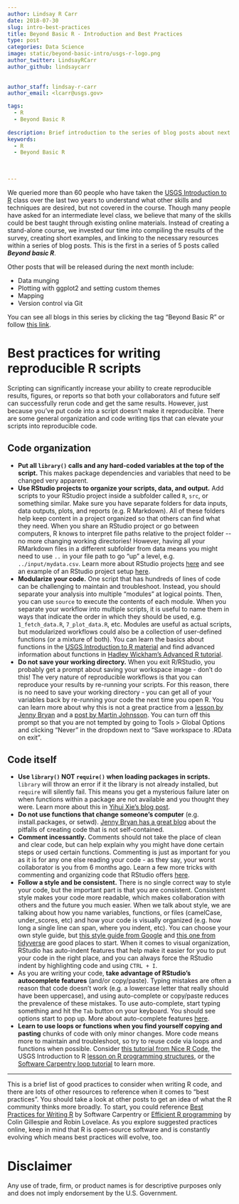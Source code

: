 ```yaml
---
author: Lindsay R Carr
date: 2018-07-30
slug: intro-best-practices
title: Beyond Basic R - Introduction and Best Practices
type: post
categories: Data Science
image: static/beyond-basic-intro/usgs-r-logo.png
author_twitter: LindsayRCarr
author_github: lindsaycarr
 
 
author_staff: lindsay-r-carr
author_email: <lcarr@usgs.gov>

tags: 
  - R
  - Beyond Basic R
 
description: Brief introduction to the series of blog posts about next steps after learning basic R, plus some tips on best practices for scripting in R.
keywords:
  - R
  - Beyond Basic R
 
 
 
---
```

We queried more than 60 people who have taken the [USGS Introduction to R](http://owi.usgs.gov/R/training-curriculum/intro-curriculum) class over the last two years to understand what other skills and techniques are desired, but not covered in the course. Though many people have asked for an intermediate level class, we believe that many of the skills could be best taught through existing online materials. Instead of creating a stand-alone course, we invested our time into compiling the results of the survey, creating short examples, and linking to the necessary resources within a series of blog posts. This is the first in a series of 5 posts called ***Beyond basic R***.

Other posts that will be released during the next month include:

-   Data munging
-   Plotting with ggplot2 and setting custom themes
-   Mapping
-   Version control via Git

You can see all blogs in this series by clicking the tag “Beyond Basic R” or follow [this link](http://owi.usgs.gov/blog/tags/beyond-basic-r/).

Best practices for writing reproducible R scripts
=================================================

Scripting can significantly increase your ability to create reproducible results, figures, or reports so that both your collaborators and future self can successfully rerun code and get the same results. However, just because you’ve put code into a script doesn’t make it reproducible. There are some general organization and code writing tips that can elevate your scripts into reproducible code.

Code organization
-----------------

-   **Put all `library()` calls and any hard-coded variables at the top of the script.** This makes package dependencies and variables that need to be changed very apparent.
-   **Use RStudio projects to organize your scripts, data, and output.** Add scripts to your RStudio project inside a subfolder called `R`, `src`, or something similar. Make sure you have separate folders for data inputs, data outputs, plots, and reports (e.g. R Markdown). All of these folders help keep content in a project organized so that others can find what they need. When you share an RStudio project or go between computers, R knows to interpret file paths relative to the project folder -- no more changing working directories! However, having all your RMarkdown files in a different subfolder from data means you might need to use `..` in your file path to go “up” a level, e.g. `../input/mydata.csv`. Learn more about RStudio projects [here](https://support.rstudio.com/hc/en-us/articles/200526207-Using-Projects) and see an example of an RStudio project setup [here](https://github.com/USGS-R/exampleRproj).
-   **Modularize your code.** One script that has hundreds of lines of code can be challenging to maintain and troubleshoot. Instead, you should separate your analysis into multiple “modules” at logical points. Then, you can use `source` to execute the contents of each module. When you separate your workflow into multiple scripts, it is useful to name them in ways that indicate the order in which they should be used, e.g. `1_fetch_data.R`, `7_plot_data.R`, etc. Modules are useful as actual scripts, but modularized workflows could also be a collection of user-defined functions (or a mixture of both). You can learn the basics about functions in the [USGS Introduction to R material](https://owi.usgs.gov/R/training-curriculum/intro-curriculum/Reproduce/#functions-in-r) and find advanced information about functions in [Hadley Wickham’s Advanced R tutorial](http://adv-r.had.co.nz/Functions.html).
-   **Do not save your working directory.** When you exit R/RStudio, you probably get a prompt about saving your workspace image - don’t do this! The very nature of reproducible workflows is that you can reproduce your results by re-running your scripts. For this reason, there is no need to save your working directory - you can get all of your variables back by re-running your code the next time you open R. You can learn more about why this is not a great practice from a [lesson by Jenny Bryan](http://stat545.com/block002_hello-r-workspace-wd-project.html#workspace-.rdata) and a [post by Martin Johnsson](https://onunicornsandgenes.blog/2017/04/02/using-r-dont-save-your-workspace/). You can turn off this prompt so that you are not tempted by going to Tools &gt; Global Options and clicking “Never” in the dropdown next to “Save workspace to .RData on exit”.

Code itself
-----------

-   **Use `library()` NOT `require()` when loading packages in scripts.** `library` will throw an error if it the library is not already installed, but `require` will silently fail. This means you get a mysterious failure later on when functions within a package are not available and you thought they were. Learn more about this in [Yihui Xie’s blog post](https://yihui.name/en/2014/07/library-vs-require/).
-   **Do not use functions that change someone’s computer** (e.g. install.packages, or setwd). [Jenny Bryan has a great blog](https://www.tidyverse.org/articles/2017/12/workflow-vs-script/) about the pitfalls of creating code that is not self-contained.
-   **Comment incessantly.** Comments should not take the place of clean and clear code, but can help explain why you might have done certain steps or used certain functions. Commenting is just as important for you as it is for any one else reading your code - as they say, your worst collaborator is you from 6 months ago. Learn a few more tricks with commenting and organizing code that RStudio offers [here](https://support.rstudio.com/hc/en-us/articles/200484568-Code-Folding-and-Sections).
-   **Follow a style and be consistent.** There is no single correct way to style your code, but the important part is that you are consistent. Consistent style makes your code more readable, which makes collaboration with others and the future you much easier. When we talk about style, we are talking about how you name variables, functions, or files (camelCase, under\_scores, etc) and how your code is visually organized (e.g. how long a single line can span, where you indent, etc). You can choose your own style guide, but [this style guide from Google](https://google.github.io/styleguide/Rguide.xml) and [this one from tidyverse](http://style.tidyverse.org/) are good places to start. When it comes to visual organization, RStudio has auto-indent features that help make it easier for you to put your code in the right place, and you can always force the RStudio indent by highlighting code and using `CTRL + I`.
-   As you are writing your code, **take advantage of RStudio’s autocomplete features** (and/or copy/paste). Typing mistakes are often a reason that code doesn’t work (e.g. a lowercase letter that really should have been uppercase), and using auto-complete or copy/paste reduces the prevalence of these mistakes. To use auto-complete, start typing something and hit the `Tab` button on your keyboard. You should see options start to pop up. More about auto-complete features [here](https://support.rstudio.com/hc/en-us/articles/205273297-Code-Completion).
-   **Learn to use loops or functions when you find yourself copying and pasting** chunks of code with only minor changes. More code means more to maintain and troubleshoot, so try to reuse code via loops and functions when possible. Consider [this tutorial from Nice R Code](https://nicercode.github.io/guides/repeating-things/), the USGS Introduction to R [lesson on R programming structures](https://owi.usgs.gov/R/training-curriculum/intro-curriculum/Reproduce/), or the [Software Carpentry loop tutorial](https://swcarpentry.github.io/r-novice-inflammation/15-supp-loops-in-depth/) to learn more.

------------------------------------------------------------------------

This is a brief list of good practices to consider when writing R code, and there are lots of other resources to reference when it comes to “best practices”. You should take a look at other posts to get an idea of what the R community thinks more broadly. To start, you could reference [Best Practices for Writing R](https://swcarpentry.github.io/r-novice-inflammation/06-best-practices-R/) by Software Carpentry or [Efficient R programming](https://csgillespie.github.io/efficientR/coding-style.html) by Colin Gillespie and Robin Lovelace. As you explore suggested practices online, keep in mind that R is open-source software and is constantly evolving which means best practices will evolve, too.

Disclaimer
==========

Any use of trade, firm, or product names is for descriptive purposes only and does not imply endorsement by the U.S. Government.
